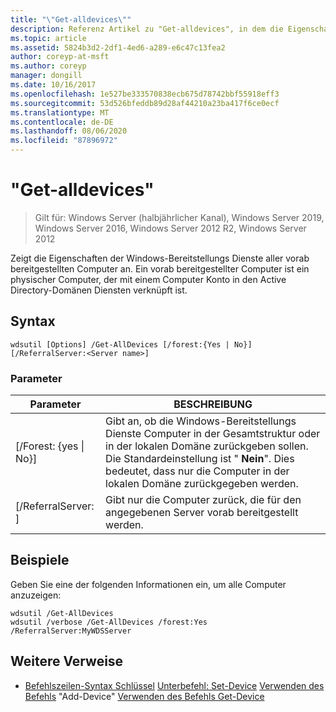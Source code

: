 ```yaml
---
title: "\"Get-alldevices\""
description: Referenz Artikel zu "Get-alldevices", in dem die Eigenschaften der Windows-Bereitstellungs Dienste aller vorab bereitgestellten Computer angezeigt werden.
ms.topic: article
ms.assetid: 5824b3d2-2df1-4ed6-a289-e6c47c13fea2
author: coreyp-at-msft
ms.author: coreyp
manager: dongill
ms.date: 10/16/2017
ms.openlocfilehash: 1e527be333570838ecb675d78742bbf55918eff3
ms.sourcegitcommit: 53d526bfeddb89d28af44210a23ba417f6ce0ecf
ms.translationtype: MT
ms.contentlocale: de-DE
ms.lasthandoff: 08/06/2020
ms.locfileid: "87896972"
---
```

# <a name="get-alldevices"></a>"Get-alldevices"

> Gilt für: Windows Server (halbjährlicher Kanal), Windows Server 2019, Windows Server 2016, Windows Server 2012 R2, Windows Server 2012

Zeigt die Eigenschaften der Windows-Bereitstellungs Dienste aller vorab bereitgestellten Computer an. Ein vorab bereitgestellter Computer ist ein physischer Computer, der mit einem Computer Konto in den Active Directory-Domänen Diensten verknüpft ist.

## <a name="syntax"></a>Syntax
```
wdsutil [Options] /Get-AllDevices [/forest:{Yes | No}] [/ReferralServer:<Server name>]
```
### <a name="parameters"></a>Parameter
|Parameter|BESCHREIBUNG|
|-------|--------|
|[/Forest: {yes &#124; No}]|Gibt an, ob die Windows-Bereitstellungs Dienste Computer in der Gesamtstruktur oder in der lokalen Domäne zurückgeben sollen. Die Standardeinstellung ist " **Nein**". Dies bedeutet, dass nur die Computer in der lokalen Domäne zurückgegeben werden.|
|[/ReferralServer: <Server name> ]|Gibt nur die Computer zurück, die für den angegebenen Server vorab bereitgestellt werden.|
## <a name="examples"></a>Beispiele
Geben Sie eine der folgenden Informationen ein, um alle Computer anzuzeigen:
```
wdsutil /Get-AllDevices
wdsutil /verbose /Get-AllDevices /forest:Yes /ReferralServer:MyWDSServer
```
## <a name="additional-references"></a>Weitere Verweise
- [Befehlszeilen-Syntax Schlüssel](command-line-syntax-key.md) 
 [Unterbefehl: Set-Device](subcommand-set-device.md) 
 [Verwenden des Befehls](using-the-add-device-command.md) 
 "Add-Device" [Verwenden des Befehls Get-Device](using-the-get-device-command.md)
